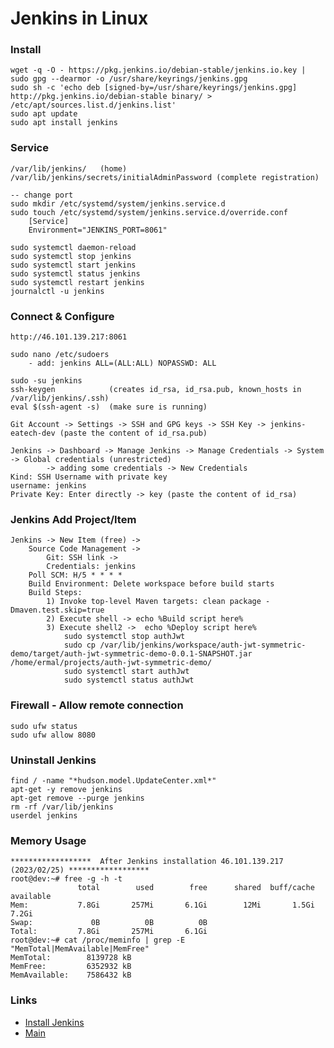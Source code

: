 # Jenkins in Linux

### Install
    wget -q -O - https://pkg.jenkins.io/debian-stable/jenkins.io.key | sudo gpg --dearmor -o /usr/share/keyrings/jenkins.gpg
    sudo sh -c 'echo deb [signed-by=/usr/share/keyrings/jenkins.gpg] http://pkg.jenkins.io/debian-stable binary/ > /etc/apt/sources.list.d/jenkins.list'
    sudo apt update
    sudo apt install jenkins
    
### Service
    /var/lib/jenkins/   (home)
    /var/lib/jenkins/secrets/initialAdminPassword (complete registration)
    
    -- change port
    sudo mkdir /etc/systemd/system/jenkins.service.d
    sudo touch /etc/systemd/system/jenkins.service.d/override.conf
        [Service]
        Environment="JENKINS_PORT=8061"
        
    sudo systemctl daemon-reload
    sudo systemctl stop jenkins
    sudo systemctl start jenkins
    sudo systemctl status jenkins
    sudo systemctl restart jenkins
    journalctl -u jenkins

### Connect & Configure
    http://46.101.139.217:8061
    
    sudo nano /etc/sudoers
        - add: jenkins ALL=(ALL:ALL) NOPASSWD: ALL
    
    sudo -su jenkins
    ssh-keygen            (creates id_rsa, id_rsa.pub, known_hosts in /var/lib/jenkins/.ssh)
    eval $(ssh-agent -s)  (make sure is running)  
   
    Git Account -> Settings -> SSH and GPG keys -> SSH Key -> jenkins-eatech-dev (paste the content of id_rsa.pub)

    Jenkins -> Dashboard -> Manage Jenkins -> Manage Credentials -> System -> Global credentials (unrestricted)
            -> adding some credentials -> New Credentials
    Kind: SSH Username with private key
    username: jenkins
    Private Key: Enter directly -> key (paste the content of id_rsa)

### Jenkins Add Project/Item
    Jenkins -> New Item (free) -> 
        Source Code Management -> 
            Git: SSH link ->
            Credentials: jenkins
        Poll SCM: H/5 * * * *
        Build Environment: Delete workspace before build starts
        Build Steps: 
            1) Invoke top-level Maven targets: clean package -Dmaven.test.skip=true
            2) Execute shell -> echo %Build script here%
            3) Execute shell2 ->  echo %Deploy script here%
                sudo systemctl stop authJwt
                sudo cp /var/lib/jenkins/workspace/auth-jwt-symmetric-demo/target/auth-jwt-symmetric-demo-0.0.1-SNAPSHOT.jar /home/ermal/projects/auth-jwt-symmetric-demo/
                sudo systemctl start authJwt
                sudo systemctl status authJwt
                 
        
### Firewall - Allow remote connection
    sudo ufw status            
    sudo ufw allow 8080
   
### Uninstall Jenkins
    find / -name "*hudson.model.UpdateCenter.xml*"
    apt-get -y remove jenkins
    apt-get remove --purge jenkins
    rm -rf /var/lib/jenkins
    userdel jenkins
    
### Memory Usage
    ******************  After Jenkins installation 46.101.139.217 (2023/02/25) ******************
    root@dev:~# free -g -h -t
                   total        used        free      shared  buff/cache   available
    Mem:           7.8Gi       257Mi       6.1Gi        12Mi       1.5Gi       7.2Gi
    Swap:             0B          0B          0B
    Total:         7.8Gi       257Mi       6.1Gi
    root@dev:~# cat /proc/meminfo | grep -E "MemTotal|MemAvailable|MemFree"
    MemTotal:        8139728 kB
    MemFree:         6352932 kB
    MemAvailable:    7586432 kB
    
### Links
- [Install Jenkins](https://www.digitalocean.com/community/tutorials/how-to-install-jenkins-on-ubuntu-22-04)
- [Main](./../README.md)